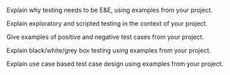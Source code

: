 <panel type="warning" header="`W10.5a` Can explain the need for deliberate test case design :star::star:" expanded no-close>
  <include src="../../book/testCaseDesign/introduction/what/full.md" boilerplate />
  <panel header="{{glyphicon_folder_close}} Evidence" expanded>

Explain why testing needs to be E&E, using examples from your project.

  </panel>
</panel>

<panel type="info" header="`W10.5b` Can explain exploratory testing and scripted testing :star::star::star:" expanded no-close>
  <include src="../../book/testing/testingTypes/exploratoryVsScriptedTesting/what/full.md" boilerplate />
  <panel header="{{glyphicon_folder_close}} Evidence" expanded>

Explain exploratory and scripted testing in the context of your project.

  </panel>
</panel>

<panel type="info" header="`W10.5c` Can explain the choice between exploratory testing and scripted testing :star::star::star:" expanded no-close>
  <include src="../../book/testing/testingTypes/exploratoryVsScriptedTesting/when/full.md" boilerplate />
<!-- TODO: add evidence -->
</panel>

<panel type="warning" header="`W10.5d` Can explain positive and negative test cases :star::star:" expanded no-close>
  <include src="../../book/testCaseDesign/introduction/positiveVsNegative/full.md" boilerplate />
  <panel header="{{glyphicon_folder_close}} Evidence" expanded>

Give examples of positive and negative test cases from your project.

  </panel>
</panel>

<panel type="warning" header="`W10.5e` Can explain black box and glass box test case design :star::star:" expanded no-close>
  <include src="../../book/testCaseDesign/introduction/blackVsGlass/full.md" boilerplate />
  <panel header="{{glyphicon_folder_close}} Evidence" expanded>

Explain black/white/grey box testing using examples from your project.

  </panel>
</panel>


<panel type="info" header="`W10.5f` Can explain test case design for use case based testing :star::star::star:" expanded no-close>
  <include src="../../book/testCaseDesign/more/testingUseCases/full.md" boilerplate />
  <panel header="{{glyphicon_folder_close}} Evidence" expanded>

Explain use case based test case design using examples from your project.

  </panel>
</panel>
